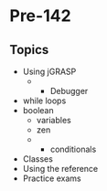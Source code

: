 # Pre-142

## Topics
* Using jGRASP
  * + Debugger
* while loops
* boolean
  * variables
  * zen
  * + conditionals
* Classes
* Using the reference
* Practice exams
